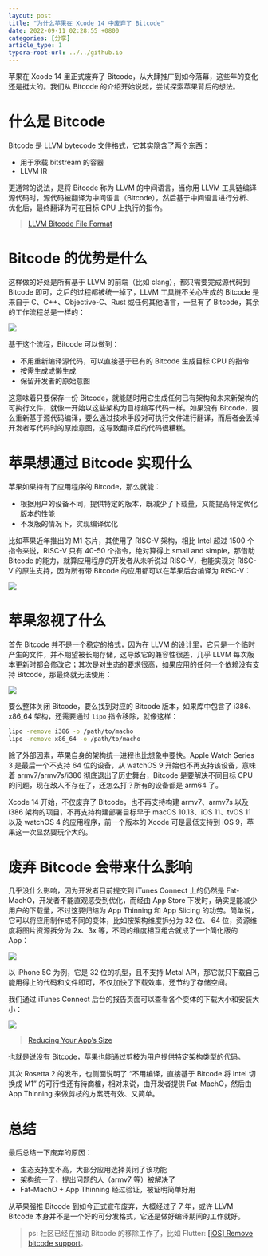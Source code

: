 ```yaml
---
layout: post
title: "为什么苹果在 Xcode 14 中废弃了 Bitcode"
date: 2022-09-11 02:28:55 +0800
categories: [分享]
article_type: 1
typora-root-url: ../../github.io
---
```


苹果在 Xcode 14 里正式废弃了 Bitcode，从大肆推广到如今落幕，这些年的变化还是挺大的。我们从 Bitcode 的介绍开始说起，尝试探索苹果背后的想法。

# 什么是 Bitcode

Bitcode 是 LLVM bytecode 文件格式，它其实隐含了两个东西：

- 用于承载 bitstream 的容器
- LLVM IR

更通常的说法，是将 Bitcode 称为 LLVM 的中间语言，当你用 LLVM 工具链编译源代码时，源代码被翻译为中间语言（Bitcode），然后基于中间语言进行分析、优化后，最终翻译为可在目标 CPU 上执行的指令。

> [LLVM Bitcode File Format](https://llvm.org/docs/BitCodeFormat.html)

# Bitcode 的优势是什么

这样做的好处是所有基于 LLVM 的前端（比如 clang），都只需要完成源代码到 Bitcode 即可，之后的过程都被统一掉了，LLVM 工具链不关心生成的 Bitcode 是来自于 C、C++、Objective-C、Rust 或任何其他语言，一旦有了 Bitcode，其余的工作流程总是一样的：

![](/assets/img/bitcode-1.png)

基于这个流程，Bitcode 可以做到：

- 不用重新编译源代码，可以直接基于已有的 Bitcode 生成目标 CPU 的指令
- 按需生成或懒生成
- 保留开发者的原始意图

这意味着只要保存一份 Bitcode，就能随时用它生成任何已有架构和未来新架构的可执行文件，就像一开始以这些架构为目标编写代码一样。如果没有 Bitcode，要么重新基于源代码编译，要么通过技术手段对可执行文件进行翻译，而后者会丢掉开发者写代码时的原始意图，这导致翻译后的代码很糟糕。

# 苹果想通过 Bitcode 实现什么

苹果如果持有了应用程序的 Bitcode，那么就能：

- 根据用户的设备不同，提供特定的版本，既减少了下载量，又能提高特定优化版本的性能
- 不发版的情况下，实现编译优化

比如苹果近年推出的 M1 芯片，其使用了 RISC-V 架构，相比 Intel 超过 1500 个指令来说，RISC-V 只有 40-50 个指令，绝对算得上 small and simple，那借助 Bitcode 的能力，就算应用程序的开发者从未听说过 RISC-V，也能实现对 RISC-V 的原生支持，因为所有带 Bitcode 的应用都可以在苹果后台编译为 RISC-V：

![](/assets/img/bitcode-2.jpg)

# 苹果忽视了什么

首先 Bitcode 并不是一个稳定的格式，因为在 LLVM 的设计里，它只是一个临时产生的文件，并不期望被长期存储，这导致它的兼容性很差，几乎 LLVM 每次版本更新时都会修改它；其次是对生态的要求很高，如果应用的任何一个依赖没有支持 Bitcode，那最终就无法使用：

![](/assets/img/bitcode-3.png)

要么整体关闭 Bitcode，要么找到对应的 Bitcode 版本，如果库中包含了 i386、x86_64 架构，还需要通过 `lipo` 指令移除，就像这样：

```bash
lipo -remove i386 -o /path/to/macho
lipo -remove x86_64 -o /path/to/macho
```

除了外部因素，苹果自身的架构统一进程也比想象中要快。Apple Watch Series 3 是最后一个不支持 64 位的设备，从 watchOS 9 开始也不再支持该设备，意味着 armv7/armv7s/i386 彻底退出了历史舞台，Bitcode 是要解决不同目标 CPU 的问题，现在敌人不存在了，还怎么打？所有的设备都是 arm64 了。

Xcode 14 开始，不仅废弃了 Bitcode，也不再支持构建 armv7、armv7s 以及 i386 架构的项目，不再支持构建部署目标早于 macOS 10.13、iOS 11、tvOS 11 以及 watchOS 4 的应用程序，前一个版本的 Xcode 可是最低支持到 iOS 9，苹果这一次显然要玩个大的。

# 废弃 Bitcode 会带来什么影响

几乎没什么影响，因为开发者目前提交到 iTunes Connect 上的仍然是 Fat-MachO，开发者不能直观感受到优化，而经由 App Store 下发时，确实是能减少用户的下载量，不过这要归结为 App Thinning 和 App Slicing 的功劳。简单说，它可以将应用制作成不同的变体，比如按架构维度拆分为 32 位、 64 位，资源维度将图片资源拆分为 2x、3x 等，不同的维度相互组合就成了一个简化版的 App：

![](/assets/img/bitcode-5.png)

以 iPhone 5C 为例，它是 32 位的机型，且不支持 Metal API，那它就只下载自己能用得上的代码和文件即可，不仅加快了下载效率，还节约了存储空间。

我们通过 iTunes Connect 后台的报告页面可以查看各个变体的下载大小和安装大小：

![](/assets/img/bitcode-4.png)

> [Reducing Your App’s Size](https://developer.apple.com/documentation/xcode/reducing-your-app-s-size)

也就是说没有 Bitcode，苹果也能通过剪枝为用户提供特定架构类型的代码。

其次 Rosetta 2 的发布，也侧面说明了 “不用编译，直接基于 Bitcode 将 Intel 切换成 M1” 的可行性还有待商榷，相对来说，由开发者提供 Fat-MachO，然后由 App Thinning 来做剪枝的方案既有效、又简单。

# 总结

最后总结一下废弃的原因：

- 生态支持度不高，大部分应用选择关闭了该功能
- 架构统一了，提出问题的人（armv7 等）被解决了
- Fat-MachO + App Thinning 经过验证，被证明简单好用

从苹果强推 Bitcode 到如今正式宣布废弃，大概经过了 7 年，或许 LLVM Bitcode 本身并不是一个好的可分发格式，它还是做好编译期间的工作就好。

> ps: 社区已经在推动 Bitcode 的移除工作了，比如 Flutter: [[iOS] Remove bitcode support](https://github.com/flutter/flutter/issues/105501)。
